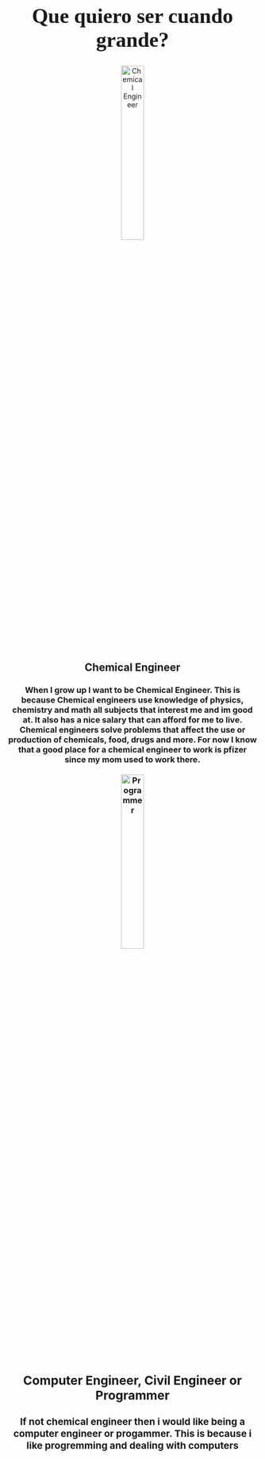 <h1 style="font-family:Brush Script MT; font-size:300%;" align="center" > <b>Que quiero ser cuando grande?</b></h1>
<div align="center">
    <img    src="https://www.uml.edu/Images/Chemical-Engineering-Male-Student-LabCoat-Baseball-Hat-Lab-Square-1400-opt_tcm18-234176.jpg?w=l"
            title="Chemical Engineer"
            width="30%"
            height="30%" 
            />
</div>
<h2 style align="center"><b>Chemical Engineer</b></h2>
<h3 style align="center">
 <b>When I grow up I want to be  Chemical Engineer. This is because Chemical engineers use knowledge of physics, chemistry and math all subjects that interest me and im good at.
   It also has a nice salary that can afford for me to live. Chemical engineers solve problems that affect the use or production of chemicals, food, drugs and more. For now
   I know that a good place for a chemical engineer to work is pfizer since my mom used to work there. 
<br>
</br>
   <div align="center">
    <img    src="https://getwallpapers.com/wallpaper/full/c/c/0/145217.jpg"
            title="Programmer"
            width="30%"
            height="30%" 
            />
</div>
  <h2 style align="center"><b>Computer Engineer, Civil Engineer or Programmer</b></h2>
<h3 style align="center">
 <b>If not chemical engineer then i would like being a computer engineer or progammer. This is because i like progremming and dealing with computers
                         
